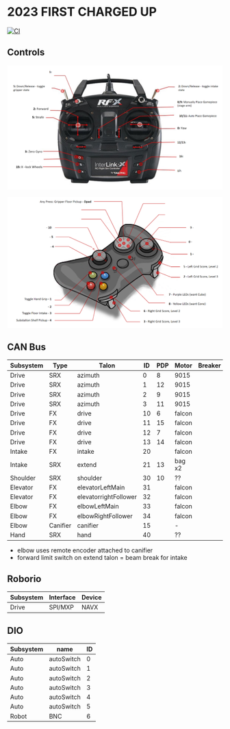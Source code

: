 
# 2023 FIRST CHARGED UP

[![CI](https://github.com/strykeforce/chargedup/actions/workflows/main.yml/badge.svg)](https://github.com/strykeforce/chargedup/actions/workflows/main.yml)

## Controls

![driver](docs/driver-controls.png)

![operator](docs/operator-controls.png)

## CAN Bus

| Subsystem  | Type     | Talon                 | ID | PDP | Motor  | Breaker |
| ---------- | -------- | --------------------- | -- | --- | ------ | ------- |
| Drive      | SRX      | azimuth               | 0  |  8  | 9015   |         |
| Drive      | SRX      | azimuth               | 1  |  12 | 9015   |         |
| Drive      | SRX      | azimuth               | 2  |  9  | 9015   |         |
| Drive      | SRX      | azimuth               | 3  |  11 | 9015   |         |
| Drive      | FX       | drive                 | 10 |  6  | falcon |         |
| Drive      | FX       | drive                 | 11 | 15  | falcon |         |
| Drive      | FX       | drive                 | 12 |  7  | falcon |         |
| Drive      | FX       | drive                 | 13 | 14  | falcon |         |
| Intake     | FX       | intake                | 20 |     | falcon |         |
| Intake     | SRX      | extend                | 21 | 13  | bag x2 |         |
| Shoulder   | SRX      | shoulder              | 30 | 10  | ??     |         |
| Elevator   | FX       | elevatorLeftMain      | 31 |     | falcon |         |
| Elevator   | FX       | elevatorrightFollower | 32 |     | falcon |         |
| Elbow      | FX       | elbowLeftMain         | 33 |     | falcon |         |
| Elbow      | FX       | elbowRightFollower    | 34 |     | falcon |         |
| Elbow      | Canifier | canifier              | 15 |     | -      |         |
| Hand       | SRX      | hand                  | 40 |     | ??     |         |

* elbow uses remote encoder attached to canifier
* forward limit switch on extend talon = beam break for intake


## Roborio
| Subsystem | Interface | Device | 
| --------- | --------- | ------ |
| Drive     | SPI/MXP   | NAVX   |


## DIO
| Subsystem | name       | ID |
| --------- | ---------- | -- |
| Auto      | autoSwitch | 0  |
| Auto      | autoSwitch | 1  |
| Auto      | autoSwitch | 2  |
| Auto      | autoSwitch | 3  |
| Auto      | autoSwitch | 4  |
| Auto      | autoSwitch | 5  |
| Robot     | BNC        | 6  |
